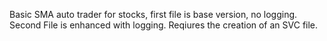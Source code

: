 Basic SMA auto trader for stocks, first file is base version, no logging. 
Second File is enhanced with logging. Reqiures the creation of an SVC file. 

